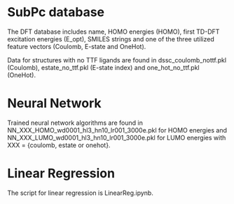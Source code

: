 # SubPc database
The DFT database includes name, HOMO energies (HOMO), first TD-DFT excitation energies (E_opt), SMILES strings and one of the three utilized feature vectors (Coulomb, E-state and OneHot).

Data for structures with no TTF ligands are found in dssc_coulomb_nottf.pkl (Coulomb), estate_no_ttf.pkl (E-state index) and one_hot_no_ttf.pkl (OneHot). 

# Neural Network
Trained neural network algorithms are found in NN_XXX_HOMO_wd0001_hl3_hn10_lr001_3000e.pkl for HOMO energies and NN_XXX_LUMO_wd0001_hl3_hn10_lr001_3000e.pkl for LUMO energies with XXX = {coulomb, estate or onehot}.

# Linear Regression
The script for linear regression is LinearReg.ipynb.
